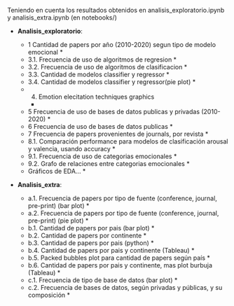 Teniendo en cuenta los resultados obtenidos en analisis_exploratorio.ipynb y analisis_extra.ipynb (en notebooks/)

* **Analisis_exploratorio**: 

    * 1 Cantidad de papers por año (2010-2020) segun tipo de modelo emocional
        *
    * 3.1. Frecuencia de uso de algoritmos de regresion
        *
    * 3.2. Frecuencia de uso de algoritmos de clasificacion
        *
    * 3.3. Cantidad de modelos classifier y regressor
        *
    * 3.4. Cantidad de modelos classifier y regressor(pie plot)
        *
    * 4. Emotion elecitation techniques graphics
        *
    * 5 Frecuencia de uso de bases de datos publicas y privadas (2010-2020)
        *
    * 6 Frecuencia de uso de bases de datos publicas
        *
    * 7 Frecuencia de papers provenientes de journals, por revista
        *
    * 8.1. Comparación performance para modelos de clasificación arousal y valencia, usando accuracy
        *
    * 9.1. Frecuencia de uso de categorias emocionales
        *
    * 9.2. Grafo de relaciones entre categorias emocionales
        *
    * Gráficos de EDA...
        *

* **Analisis_extra**: 

    * a.1. Frecuencia de papers por tipo de fuente (conference, journal, pre-print) (bar plot)
        *
    * a.2. Frecuencia de papers por tipo de fuente (conference, journal, pre-print) (pie plot)
        *
    * b.1. Cantidad de papers por pais (bar plot)
        *
    * b.2. Cantidad de papers por continente
        *
    * b.3. Cantidad de papers por pais (python)
        *
    * b.4. Cantidad de papers por pais y continente (Tableau)
        *
    * b.5. Packed bubbles plot para cantidad de papers según país
        *
    * b.6. Cantidad de papers por pais y continente, mas plot burbuja (Tableau)
        *
    * c.1. Frecuencia de tipo de base de datos (bar plot)
        *
    * c.2. Frecuencia de bases de datos, según privadas y públicas, y su composición
        *